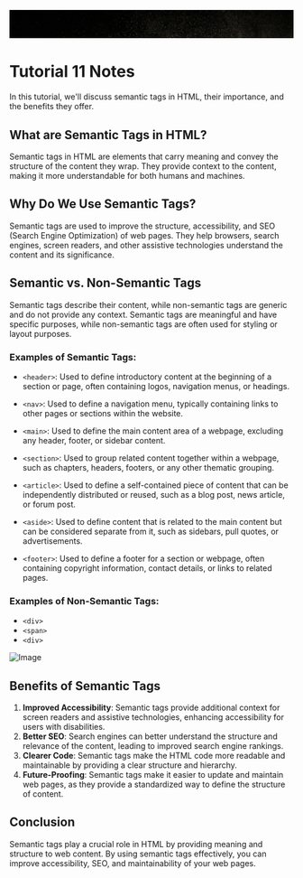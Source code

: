 ![Banner](https://github.com/Auspicious-EX/DailyWebDev/blob/main/Day%2011/images/banner.gif?raw=true)

# Tutorial **11** Notes

In this tutorial, we'll discuss semantic tags in HTML, their importance, and the benefits they offer.

## What are Semantic Tags in HTML?

Semantic tags in HTML are elements that carry meaning and convey the structure of the content they wrap. They provide context to the content, making it more understandable for both humans and machines.

## Why Do We Use Semantic Tags?

Semantic tags are used to improve the structure, accessibility, and SEO (Search Engine Optimization) of web pages. They help browsers, search engines, screen readers, and other assistive technologies understand the content and its significance.

## Semantic vs. Non-Semantic Tags

Semantic tags describe their content, while non-semantic tags are generic and do not provide any context. Semantic tags are meaningful and have specific purposes, while non-semantic tags are often used for styling or layout purposes.

### Examples of Semantic Tags:
- `<header>`: Used to define introductory content at the beginning of a section or page, often containing logos, navigation menus, or headings.

- `<nav>`: Used to define a navigation menu, typically containing links to other pages or sections within the website.

- `<main>`: Used to define the main content area of a webpage, excluding any header, footer, or sidebar content.

- `<section>`: Used to group related content together within a webpage, such as chapters, headers, footers, or any other thematic grouping.

- `<article>`: Used to define a self-contained piece of content that can be independently distributed or reused, such as a blog post, news article, or forum post.

- `<aside>`: Used to define content that is related to the main content but can be considered separate from it, such as sidebars, pull quotes, or advertisements.

- `<footer>`: Used to define a footer for a section or webpage, often containing copyright information, contact details, or links to related pages.


### Examples of Non-Semantic Tags:
- `<div>`
- `<span>`
- `<div>`

![Image](https://static.semrush.com/blog/uploads/media/cc/85/cc85d452a743e27f68d426df35e4da7d/original.png)


## Benefits of Semantic Tags

1. **Improved Accessibility**: Semantic tags provide additional context for screen readers and assistive technologies, enhancing accessibility for users with disabilities.
2. **Better SEO**: Search engines can better understand the structure and relevance of the content, leading to improved search engine rankings.
3. **Clearer Code**: Semantic tags make the HTML code more readable and maintainable by providing a clear structure and hierarchy.
4. **Future-Proofing**: Semantic tags make it easier to update and maintain web pages, as they provide a standardized way to define the structure of content.

## Conclusion

Semantic tags play a crucial role in HTML by providing meaning and structure to web content. By using semantic tags effectively, you can improve accessibility, SEO, and maintainability of your web pages.
